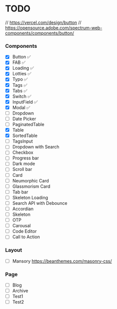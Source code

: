 # TODO 
// https://vercel.com/design/button
// https://opensource.adobe.com/spectrum-web-components/components/button/
### Components 
- [x] Button ✅
- [x] FAB ✅
- [x] Loading ✅
- [x] Lotties ✅
- [x] Typo ✅
- [x] Tags ✅
- [x] Tabs ✅
- [x] Switch ✅
- [x] InputField ✅
- [x] Modal ✅
- [ ] Dropdown
- [ ] Date Picker
- [ ] PaginatedTable
- [x] Table
- [x] SortedTable
- [ ] TagsInput
- [ ] Dropdown with Search
- [ ] Checkbox
- [ ] Progress bar
- [ ] Dark mode
- [ ] Scroll bar
- [ ] Card
- [ ] Neumorphic Card
- [ ] Glassmorism Card
- [ ] Tab bar
- [ ] Skeleton Loading
- [ ] Search API with Debounce
- [ ] Accordian
- [ ] Skeleton
- [ ] OTP
- [ ] Carousal
- [ ] Code Editor
- [ ] Call to Action
### Layout 
- [ ] Mansory https://beanthemes.com/masonry-css/
### Page 
- [ ] Blog
- [ ] Archive
- [ ] Test1
- [ ] Test2